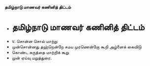 **தமிழ்நாடு மாணவர் கணினித் திட்டம்**
- # தமிழ்நாடு மாணவர் கணினித் திட்டம்
- v. சொன்ன சொல் மாற்று
- முன்சொன்னது தஹ்றென்றே சமய முரணென்றோ கூறி அழ்னைக் கைவிடு
- கொண்ட கருத்தை மாற்றிக் கூறு
- முன் ஏய்வு மறுத்துரை.

